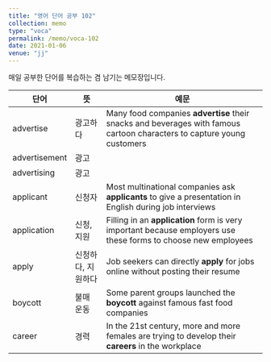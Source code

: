 ```yaml
---
title: "영어 단어 공부 102"
collection: memo
type: "voca"
permalink: /memo/voca-102
date: 2021-01-06
venue: "jj"
---
```


매일 공부한 단어를 복습하는 겸 남기는 메모장입니다.

| 단어 | 뜻 | 예문 | 
| --------         | ------ | ------------------------------------------------------------ |
| advertise | 광고하다 | Many food companies **advertise** their snacks and beverages with famous cartoon characters to capture young customers |
| advertisement | 광고 |  |
| advertising | 광고 |  |
| applicant | 신청자 | Most multinational companies ask **applicants** to give a presentation in English during job interviews |
| application | 신청, 지원 | Filling in an **application** form is very important because employers use these forms to choose new employees |
| apply | 신청하다, 지원하다 | Job seekers can directly **apply** for jobs online without posting their resume |
| boycott | 불매 운동 | Some parent groups launched the **boycott** against famous fast food companies |
| career | 경력 | In the 21st century, more and more females are trying to develop their **careers** in the workplace |




























































